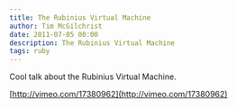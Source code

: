 ```yaml
---
title: The Rubinius Virtual Machine
author: Tim McGilchrist
date: 2011-07-05 00:00
description: The Rubinius Virtual Machine
tags: ruby
---
```


Cool talk about the Rubinius Virtual Machine.

[http://vimeo.com/17380962](http://vimeo.com/17380962)
